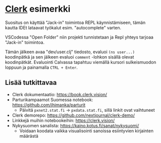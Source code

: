 # [Clerk](https://github.com/nextjournal/clerk) esimerkki

Suositus on käyttää "Jack-in" toimintoa REPL käynnistämiseen, tämän kautta IDEt lataavat työkalut esim. "autocomplete" varten.

VSCodessa "Open Folder" niin projekti tunnistetaan ja Repl yhteys tarjoaa "Jack-in" toimintoa.

Tämän jälkeen avaa "dev/user.clj" tiedosto, evaluoi `(ns user...)` koodinpätkä ja sen jälkeen evaluoi `comment` -lohkon sisällä olevat koodinpätkät. Evaluointi Calvassa tapahtuu viemällä kursori sulkeismuodon loppuun ja painamalla `CTRL + Enter`.

## Lisää tutkittavaa

* Clerk dokumentaatio: https://book.clerk.vision/
* Parturikampaamot Suomessa notebook: https://github.com/jhimanka/parturit
  * Päivitä `pxnet2.stat.fi` -> `pxdata.stat.fi`, sillä linkit ovat vaihtuneet
* Clerk demorepo: https://github.com/nextjournal/clerk-demo/
* Linkkejä muihin notebookeihin: https://clerk.vision/
* Nykysuomen sanalista: https://kaino.kotus.fi/sanat/nykysuomi/
  * Voidaan koodata vaikka visualisointi sanoissa esiintyvien kirjainten määrästä
